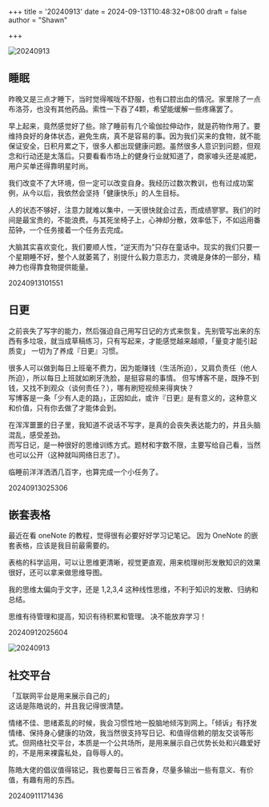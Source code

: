 +++
title = '20240913'
date = 2024-09-13T10:48:32+08:00
draft = false
author = "Shawn"


+++

![20240913](https://oss.sssmoe.com/wp-content/uploads/2024/09/20240913105723196.png)

## 睡眠

昨晚又是三点才睡下，当时觉得喉咙不舒服，也有口腔出血的情况。家里除了一点布洛芬，也没有其他药品。索性一下吞了4颗，希望能缓解一些疼痛罢了。

早上起来，竟然感觉好了些。除了睡前有几个瑜伽拉伸动作，就是药物作用了。要维持良好的身体状态，避免生病，真不是容易的事。因为我们买来的食物，就不能保证安全，日积月累之下，很多人都出现健康问题。虽然很多人意识到问题，但观念和行动还是太落后。只要看看市场上的健身行业就知道了，商家噱头还是减肥，用户买单还得靠明星时尚。

我们改变不了大环境，但一定可以改变自身。我经历过数次教训，也有过成功案例，从今以后，我依然会坚持「健康快乐」的人生目标。

人的状态不够好，注意力就难以集中，一天很快就会过去，而成绩寥寥。我们的时间是最宝贵的，不能浪费。与其死坐椅子上，心神却分散，效率低下，不如运用番茄钟，一个任务接着一个任务去完成。

大脑其实喜欢变化，我们要顺人性，“逆天而为”只存在童话中。现实的我们只要一个星期睡不好，整个人就萎蔫了，别提什么毅力意志力，灵魂是身体的一部分，精神力也得靠食物提供能量。

20240913101551


## 日更

之前丧失了写字的能力，然后强迫自己用写日记的方式来恢复。先别管写出来的东西有多垃圾，就当成草稿练习，只有写起来，才能感觉越来越顺，「量变才能引起质变」  一切为了养成『日更』习惯。  

很多人可以做到每日上班毫不费力，因为能赚钱（生活所迫），又肩负责任（他人所迫），所以每日上班就如刷牙洗脸，是挺容易的事情。  但写博客不是，既挣不到钱，又找不到观众（谈何责任？），哪有刷短视频来得爽快？  
写博客是一条「少有人走的路」，正因如此，或许『日更』是有意义的，这种意义和价值，只有你去做了才能体会到。  

在浑浑噩噩的日子里，我知道不说话不写字，是真的会丧失表达能力的，并且头脑混乱，感受差劲。  
而写日记，是一种很好的思维训练方式。题材和字数不限，主要写给自己看，当然也可以公开（这种就叫网络日志了）。  

临睡前洋洋洒洒几百字，也算完成一个小任务了。  

20240913025306

## 嵌套表格

最近在看 oneNote 的教程，觉得很有必要好好学习记笔记。  因为 OneNote 的嵌套表格，应该是我目前最需要的。  

表格的科学运用，可以让思维更清晰，视觉更直观，用来梳理树形发散知识的效果很好，还可以拿来做思维导图。

我的思维太偏向于文字，还是 1,2,3,4 这种线性思维，不利于知识的发散、归纳和总结。  

思维有待管理和提高，知识有待积累和管理。  决不能放弃学习！

20240912025604

![20240913](https://oss.sssmoe.com/wp-content/uploads/2024/09/20240913105734522.png)


## 社交平台

「互联网平台是用来展示自己的」  
这话是陈皓说的，并且我记得很清楚。  

情绪不佳、思绪紊乱的时候，我会习惯性地一股脑地倾泻到网上。「倾诉」有抒发情绪、保持身心健康的功效，我当然很支持写日记、和值得信赖的朋友交谈等形式。但网络社交平台，本质是一个公共场所，是用来展示自己优势长处和兴趣爱好的，不是用来裸露私处，自辱辱人的。

陈皓大佬的倡议值得铭记，我也要每日三省吾身，尽量多输出一些有意义、有价值，有趣有用的东西。  

20240911171436

